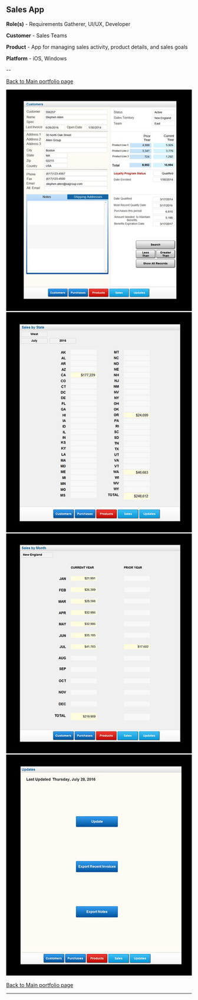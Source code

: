 ## Sales App

**Role(s)** - Requirements Gatherer, UI/UX, Developer

**Customer** - Sales Teams 

**Product** - App for managing sales activity, product details, and sales goals

**Platform** - iOS, Windows

--

[Back to Main portfolio page](https://abien1.github.io)


<img src="images/image_5.png?raw=true"/>



<img src="images/image_6.png?raw=true"/>



<img src="images/image_7.png?raw=true"/>



<img src="images/image_8.png?raw=true"/>



[Back to Main portfolio page](https://abien1.github.io)

---
